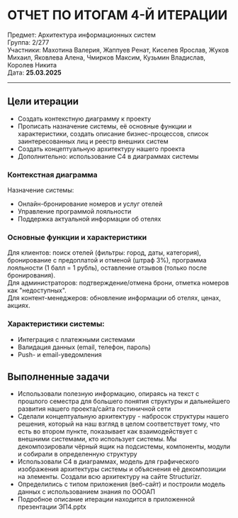 # ОТЧЕТ ПО ИТОГАМ 4-Й ИТЕРАЦИИ
Предмет: Архитектура информационных систем  
Группа: 2/277  
Участники: Махотина Валерия, Жаппуев Ренат, Киселев Ярослав, Жуков Михаил, Яковлева Алена, Чмирков Максим, Кузьмин Владислав, Королев Никита  
Дата: **25.03.2025**
_________________________
## Цели итерации
- Создать контекстную диаграмму к проекту
- Прописать назначение системы, её основные функции и характеристики, создать описание бизнес-процессов,
  список заинтересованных лиц и реестр внешних систем
- Создать концептуальную архитектуру нашего проекта
- Дополнительно: использование С4 в диаграммах системы

### Контекстная диаграмма
Назначение системы:
- Онлайн-бронирование номеров и услуг отелей
- Управление программой лояльности
- Поддержка актуальной информации об отелях

### Основные функции и характеристики
Для клиентов: поиск отелей (фильтры: город, даты, категория), бронирование с предоплатой и отменой (штраф 3%), программа лояльности
(1 балл = 1 рубль), оставление отзывов (только после бронирования).  
Для администраторов: подтверждение/отмена брони, отметка номеров как "недоступных".  
Для контент-менеджеров: обновление информации об отелях, ценах, акциях.

### Характеристики системы:
- Интеграция с платежными системами
- Валидация данных (email, телефон, пароль)
- Push- и email-уведомления

## Выполненные задачи
- Использовали полезную информацию, опираясь на текст с прошлого семестра для большего понятия структуры и
  дальнейшего развития нашего проекта/сайта гостиничной сети
- Сделали концептуальную архитектуру - набросок структуры нашего решения, который на наш взгляд в целом
  соответствует тому, что есть во втором пункте, показывает как взаимодействует с внешними системами,
  кто использует системы. Мы декомпозировали чёрный ящик на подсистемы, компоненты, модули и собирали в
  определенную структуру
- Использовали C4 в диаграммах, модель для графического изображения архитектуры системы и объяснения её
  декомпозиции на элементы. Создали всю архитектуру на сайте Structurizr.
- Определились с типом приложения (веб-сайт) и построили модель данных с использованием знания по ОООАП
- Подробное описание итерации находится в приложенной презентации ЭП4.pptx
